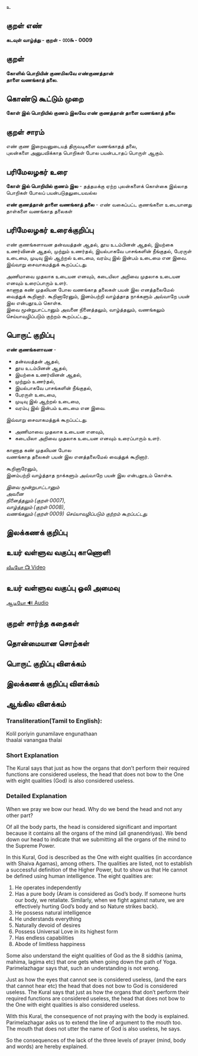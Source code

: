 உ

## குறள் எண்

**கடவுள் வாழ்த்து - குறள் - ௦௦௦௯ - 0009**

## குறள் 

**கோளில் பொறியின் குணமிலவே எண்குணத்தான்  
தாளை வணங்காத் தலை.**

## கொண்டு கூட்டும் முறை

**கோள் இல் பொறியில் குணம் இலவே எண் குணத்தான் தாளை வணங்காத் தலை**  

## குறள் சாரம்   

எண் குண இறைவனுடையத் திருவடிகளை வணங்காதத் தலை,  
புலன்களை அனுபவிக்காத பொறிகள் போல பயன்படாதப் பொருள் ஆகும்.

## பரிமேலழகர் உரை 

**கோள் இல் பொறியில் குணம் இல**  - தத்தமக்கு ஏற்ற புலன்களைக் கொள்கை இல்லாத பொறிகள் போலப் பயன்படுதலுடையவல்ல  

**எண் குணத்தான் தாளை வணங்காத் தலை** - எண் வகைப்பட்ட குணங்களை உடையானது தாள்களை வணங்காத தலைகள்


## பரிமேலழகர் உரைக்குறிப்பு 

எண் குணங்களாவன தன்வயத்தன் ஆதல், தூய உடம்பினன் ஆதல், இயற்கை உணர்வினன் ஆதல், முற்றும் உணர்தல், இயல்பாகவே பாசங்களின் நீங்குதல், பேரருள் உடைமை, முடிவு இல் ஆற்றல் உடைமை, வரம்பு இல் இன்பம் உடைமை என இவை. இவ்வாறு சைவாகமத்துக் கூறப்பட்டது.  

அணிமாவை முதலாக உடையன எனவும், கடையிலா அறிவை முதலாக உடையன எனவும் உரைப்பாரும் உளர்.  
காணாத கண் முதலியன போல வணங்காத தலைகள் பயன் இல எனத்தலைமேல் வைத்துக் கூறினார். கூறினாரேனும், இனம்பற்றி வாழ்த்தாத நாக்களும் அவ்வாறே பயன் இல என்பதூஉம் கொள்க.  
இவை மூன்றுபாட்டானும் அவனை நினைத்தலும், வாழ்த்தலும், வணங்கலும் செய்யாவழிப்படும் குற்றம் கூறப்பட்டது._


## பொருட் குறிப்பு  

**எண் குணங்களாவன** -  
* தன்வயத்தன் ஆதல்,  
* தூய உடம்பினன் ஆதல்,  
* இயற்கை உணர்வினன் ஆதல்,  
* முற்றும் உணர்தல்,  
* இயல்பாகவே பாசங்களின் நீங்குதல்,  
* பேரருள் உடைமை,  
* முடிவு இல் ஆற்றல் உடைமை,  
* வரம்பு இல் இன்பம் உடைமை என இவை.  

இவ்வாறு சைவாகமத்துக் கூறப்பட்டது.  

* அணிமாவை முதலாக உடையன எனவும்,  
* கடையிலா அறிவை முதலாக உடையன எனவும் உரைப்பாரும் உளர்.  

காணாத கண் முதலியன போல  
வணங்காத தலைகள் பயன் இல எனத்தலைமேல் வைத்துக் கூறினார்.  

கூறினாரேனும்,  
இனம்பற்றி வாழ்த்தாத நாக்களும் அவ்வாறே பயன் இல என்பதூஉம் கொள்க.

_இவை மூன்றுபாட்டானும்  
அவனை  
நினைத்தலும் (குறள் 0007),  
வாழ்த்தலும் (குறள் 0008),  
வணங்கலும் (குறள் 0009) செய்யாவழிப்படும் குற்றம் கூறப்பட்டது._

## இலக்கணக் குறிப்பு 

## உயர் வள்ளுவ வகுப்பு காணொளி

[ வீடியோ 📺 Video ](https://youtu.be/KPFIyR6noYo)

## உயர் வள்ளுவ வகுப்பு ஒலி அமைவு 

[ ஆடியோ 🔊 Audio ](https://drive.google.com/open?id=15jcTQ1W1v5O8whIlL2AFggjI-IXuaNqw)  


## குறள் சார்ந்த கதைகள் 


## தொன்மையான சொற்கள்


## பொருட் குறிப்பு   விளக்கம்


## இலக்கணக் குறிப்பு  விளக்கம்



## ஆங்கில விளக்கம்

### Transliteration(Tamil to English):  

Kolil poriyin gunamilave engunathaan  
thaalai vanangaa thalai  

### Short Explanation  

The Kural says that just as how the organs that don’t perform their required functions are considered useless, the head that does not bow to the One with eight qualities (God) is also considered useless.  

### Detailed Explanation  

When we pray we bow our head. Why do we bend the head and not any other part?  

Of all the body parts, the head is considered significant and important because it contains all the organs of the mind (all gnanendriyas). We bend down our head to indicate that we submitting all the organs of the mind to the Supreme Power.  

In this Kural, God is described as the One with eight qualities (in accordance with Shaiva Agamas), among others. The qualities are listed, not to establish a successful definition of the Higher Power, but to show us that He cannot be defined using human intelligence. The eight qualities are:  

1.   He operates independently  
2.   Has a pure body (Aram is considered as God’s body. If someone hurts our body, we retaliate. Similarly, when we fight against nature, we are effectively hurting God’s body and so Nature strikes back).  
3.   He possess natural intelligence  
4.   He understands everything  
5.   Naturally devoid of desires  
6.   Possess Universal Love in its highest form  
7.   Has endless capabilities  
8.   Abode of limitless happiness    

Some also understand the eight qualities of God as the 8 siddhis (anima, mahima, lagima etc) that one gets when going down the path of Yoga. Parimelazhagar says that, such an understanding is not wrong.  

Just as how the eyes that cannot see is considered useless, (and the ears that cannot hear etc) the head that does not bow to God is considered useless.  The Kural says that just as how the organs that don’t perform their required functions are considered useless, the head that does not bow to the One with eight qualities is also considered useless.  

With this Kural, the consequence of not praying with the body is explained. Parimelazhagar asks us to extend the line of argument to the mouth too. The mouth that does not utter the name of God is also useless, he says.  

So the consequences of the lack of the three levels of prayer (mind, body and words) are hereby explained.  

##
